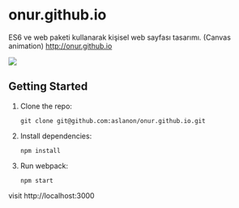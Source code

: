 # onur.github.io

ES6 ve web paketi kullanarak kişisel web sayfası tasarımı. (Canvas animation)
http://onur.github.io

<img src="https://raw.githubusercontent.com/aslanon/onur.github.io/master/statics/screenshot.png"></img>

## Getting Started

1.  Clone the repo:

        git clone git@github.com:aslanon/onur.github.io.git

2.  Install dependencies:

        npm install

3.  Run webpack:

        npm start

visit http://localhost:3000

